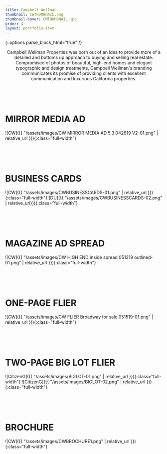```yaml
---
title: Campbell Wellman
thumbnail: CWTHUMBNAIL.png
thumbnail-hover: CWTHUMBNAIL.jpg
order: 4
layout: portfolio-item
---
```

{::options parse_block_html="true" /}

<div style="text-align: center;">
<div style="text-align: center; max-width: 500px; margin: 0 auto;">
Campbell Wellman Properties was born out of an idea to provide more of a detailed and bottoms up approach to buying and selling real estate. Compromised of photos of beautiful, high-end homes and elegant typographic and design treatments, Campbell Wellman's branding communicates its promise of providing clients with excellent communication and luxurious California properties. 
</div>
</div>



<br><br><br>
<h1>MIRROR MEDIA AD</h1>

![CW]({{ "/assets/images/CW MIRROR MEDIA AD 5.3 042619 V2-01.png" | relative_url
}}){:class="full-width"}


<br><br><br>
<h1>BUSINESS CARDS</h1>

<div class="CWBUSINESSCARDS">
![CW]({{ "/assets/images/CWBUSINESSCARDS-01.png" | relative_url
}}){:class="full-width"}![DU]({{ "/assets/images/CWBUSINESSCARDS-02.png" | relative_url}}){:class="full-width"}
</div>


<br><br><br>
<h1>MAGAZINE AD SPREAD</h1>

![CW]({{ "/assets/images/CW HIGH END Inside spread 051319 outlined-01.png" | relative_url
}}){:class="full-width"}


<br><br><br>
<h1>ONE-PAGE FLIER</h1>

![CW]({{ "/assets/images/CW FLIER Broadway for sale 051519-01.png" | relative_url
}}){:class="full-width"}


<br><br><br>
<h1>TWO-PAGE BIG LOT FLIER</h1>
<div class="BIGLOT">
![CitizenG]({{ "/assets/images/BIGLOT-01.png" | relative_url }}){:class="full-width"}
![CitizenG]({{ "/assets/images/BIGLOT-02.png" | relative_url }}){:class="full-width"}
</div>


<br><br><br>
<h1>BROCHURE</h1>

![CW]({{ "/assets/images/CWBROCHURE1.png" | relative_url
}}){:class="full-width"}